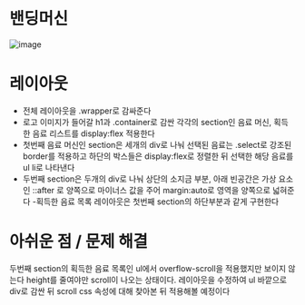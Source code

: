 # 밴딩머신

![image](https://user-images.githubusercontent.com/54615356/235932662-4e48e20d-b3cd-420d-a349-4ed2ff68498d.jpg)


# 레이아웃
- 전체 레이아웃을 .wrapper로 감싸준다
- 로고 이미지가 들어갈 h1과 .container로 감싼 각각의 section인 음료 머신, 획득한 음료 리스트를 display:flex 적용한다
- 첫번째 음료 머신인 section은 세개의 div로 나눠 선택된 음료는 
.select로 강조된 border를 적용하고 하단의 박스들은 display:flex로 정렬한 뒤 선택한 해당 음료를 ul li로 나타낸다
- 두번째 section은 두개의 div로 나눠 상단의 소지금 부분, 
아래 빈공간은 가상 요소인 ::after 로 양쪽으로 마이너스 값을 주어 margin:auto로 영역을 양쪽으로 넓혀준다
-획득한 음료 목록 레이아웃은 첫번째 section의 하단부분과 같게 구현한다

# 아쉬운 점 / 문제 해결
두번째 section의 획득한 음료 목록인 ul에서 overflow-scroll을 적용했지만 보이지 않는다 height를 줄여야만 scroll이 나오는 상태이다.
레이아웃을 수정하여 ul 바깥으로 div로 감싼 뒤 scroll css 속성에 대해 찾아본 뒤 적용해볼 예정이다
